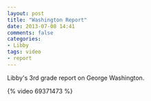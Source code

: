 ```yaml
---
layout: post
title: "Washington Report"
date: 2013-07-08 14:41
comments: false
categories: 
- Libby
tags: video
- report
---
```

Libby's 3rd grade report on George Washington.

{% video 69371473 %}


